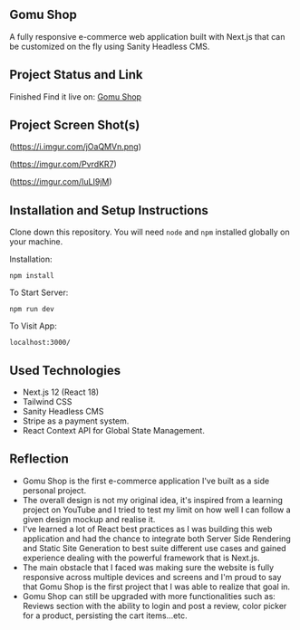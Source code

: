 ## Gomu Shop

A fully responsive e-commerce web application built with Next.js that can be customized on the fly using Sanity Headless CMS.

## Project Status and Link
Finished
Find it live on: [Gomu Shop](https://gomu-ecommerce.vercel.app/)

## Project Screen Shot(s)

(https://i.imgur.com/jOaQMVn.png)

(https://imgur.com/PvrdKR7)

(https://imgur.com/IuLI9jM)

## Installation and Setup Instructions

Clone down this repository. You will need `node` and `npm` installed globally on your machine.  

Installation:

`npm install`  

To Start Server:

`npm run dev`  

To Visit App:

`localhost:3000/`

## Used Technologies

* Next.js 12 (React 18)
* Tailwind CSS
* Sanity Headless CMS
* Stripe as a payment system.
* React Context API for Global State Management.

## Reflection

  - Gomu Shop is the first e-commerce application I've built as a side personal project.
  - The overall design is not my original idea, it's inspired from a learning project on YouTube and I tried to test my limit on how well I can follow a given design mockup and realise it.
  - I've learned a lot of React best practices as I was building this web application and had the chance to integrate both Server Side Rendering and Static Site Generation to best suite different use cases and gained experience dealing with the powerful framework that is Next.js.
  - The main obstacle that I faced was making sure the website is fully responsive across multiple devices and screens and I'm proud to say that Gomu Shop is the first project that I was able to realize that goal in.
  - Gomu Shop can still be upgraded with more functionalities such as: Reviews section with the ability to login and post a review, color picker for a product, persisting the cart items...etc.
